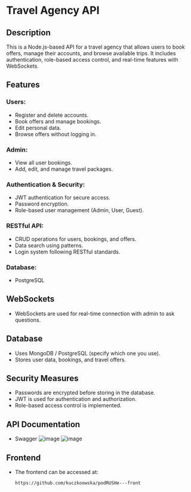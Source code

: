# Travel Agency API

## Description

This is a Node.js-based API for a travel agency that allows users to book offers, manage their accounts, and browse available trips. It includes authentication, role-based access control, and real-time features with WebSockets.

## Features

### Users:
- Register and delete accounts.
- Book offers and manage bookings.
- Edit personal data.
- Browse offers without logging in.

### Admin:
- View all user bookings.
- Add, edit, and manage travel packages.

### Authentication & Security:
- JWT authentication for secure access.
- Password encryption.
- Role-based user management (Admin, User, Guest).

### RESTful API:
- CRUD operations for users, bookings, and offers.
- Data search using patterns.
- Login system following RESTful standards.

### Database:
- PostgreSQL

## WebSockets
- WebSockets are used for real-time connection with admin to ask questions.

## Database
- Uses MongoDB / PostgreSQL (specify which one you use).
- Stores user data, bookings, and travel offers.

## Security Measures
- Passwords are encrypted before storing in the database.
- JWT is used for authentication and authorization.
- Role-based access control is implemented.

## API Documentation
- Swagger 
![image](https://github.com/user-attachments/assets/97d345f8-c3d7-4bd9-920d-c7a77bee2f74)
![image](https://github.com/user-attachments/assets/fdb617b1-7dc2-4d69-9759-220d2e543fef)


## Frontend
- The frontend can be accessed at:
  ```
  https://github.com/kuczkoowska/podRUSHe---front
  ```

